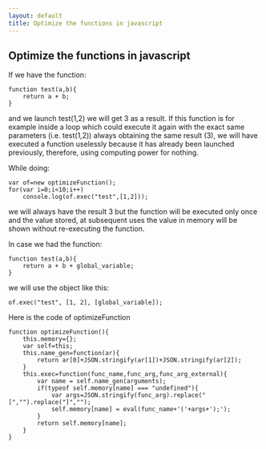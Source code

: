```yaml
---
layout: default
title: Optimize the functions in javascript
---
```

## Optimize the functions in javascript

If we have the function:

    function test(a,b){
    	return a + b;
    }

and we launch test(1,2) we will get 3 as a result.
If this function is for example inside a loop which could execute it again with the exact same parameters (i.e. test(1,2)) always obtaining the same result (3), we will have executed a function uselessly because it has already been launched previously, therefore, using computing power for nothing.

While doing:

    var of=new optimizeFunction();
    for(var i=0;i<10;i++)
    	console.log(of.exec("test",[1,2]));
    	
we will always have the result 3 but the function will be executed only once and the value stored, at subsequent uses the value in memory will be shown without re-executing the function.

In case we had the function:

    function test(a,b){
    	return a + b + global_variable;
    }

we will use the object like this:

    of.exec("test", [1, 2], [global_variable]);

Here is the code of optimizeFunction

    function optimizeFunction(){
    	this.memory={};
    	var self=this;
    	this.name_gen=function(ar){
    		return ar[0]+JSON.stringify(ar[1])+JSON.stringify(ar[2]);
    	}
    	this.exec=function(func_name,func_arg,func_arg_external){
    		var name = self.name_gen(arguments);
    		if(typeof self.memory[name] === "undefined"){
    			var args=JSON.stringify(func_arg).replace("[","").replace("]","");
    			self.memory[name] = eval(func_name+'('+args+');');
    		}
    		return self.memory[name];
    	}
    }
